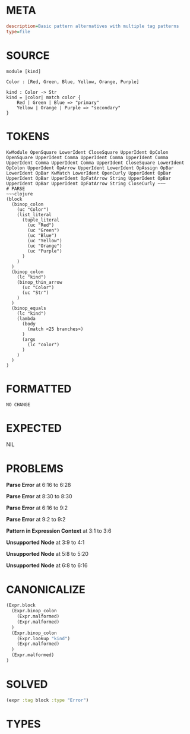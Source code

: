 # META
~~~ini
description=Basic pattern alternatives with multiple tag patterns
type=file
~~~
# SOURCE
~~~roc
module [kind]

Color : [Red, Green, Blue, Yellow, Orange, Purple]

kind : Color -> Str
kind = |color| match color {
    Red | Green | Blue => "primary"
    Yellow | Orange | Purple => "secondary"
}
~~~
# TOKENS
~~~text
KwModule OpenSquare LowerIdent CloseSquare UpperIdent OpColon OpenSquare UpperIdent Comma UpperIdent Comma UpperIdent Comma UpperIdent Comma UpperIdent Comma UpperIdent CloseSquare LowerIdent OpColon UpperIdent OpArrow UpperIdent LowerIdent OpAssign OpBar LowerIdent OpBar KwMatch LowerIdent OpenCurly UpperIdent OpBar UpperIdent OpBar UpperIdent OpFatArrow String UpperIdent OpBar UpperIdent OpBar UpperIdent OpFatArrow String CloseCurly ~~~
# PARSE
~~~clojure
(block
  (binop_colon
    (uc "Color")
    (list_literal
      (tuple_literal
        (uc "Red")
        (uc "Green")
        (uc "Blue")
        (uc "Yellow")
        (uc "Orange")
        (uc "Purple")
      )
    )
  )
  (binop_colon
    (lc "kind")
    (binop_thin_arrow
      (uc "Color")
      (uc "Str")
    )
  )
  (binop_equals
    (lc "kind")
    (lambda
      (body
        (match <25 branches>)
      )
      (args
        (lc "color")
      )
    )
  )
)
~~~
# FORMATTED
~~~roc
NO CHANGE
~~~
# EXPECTED
NIL
# PROBLEMS
**Parse Error**
at 6:16 to 6:28

**Parse Error**
at 8:30 to 8:30

**Parse Error**
at 6:16 to 9:2

**Parse Error**
at 9:2 to 9:2

**Pattern in Expression Context**
at 3:1 to 3:6

**Unsupported Node**
at 3:9 to 4:1

**Unsupported Node**
at 5:8 to 5:20

**Unsupported Node**
at 6:8 to 6:16

# CANONICALIZE
~~~clojure
(Expr.block
  (Expr.binop_colon
    (Expr.malformed)
    (Expr.malformed)
  )
  (Expr.binop_colon
    (Expr.lookup "kind")
    (Expr.malformed)
  )
  (Expr.malformed)
)
~~~
# SOLVED
~~~clojure
(expr :tag block :type "Error")
~~~
# TYPES
~~~roc
~~~

